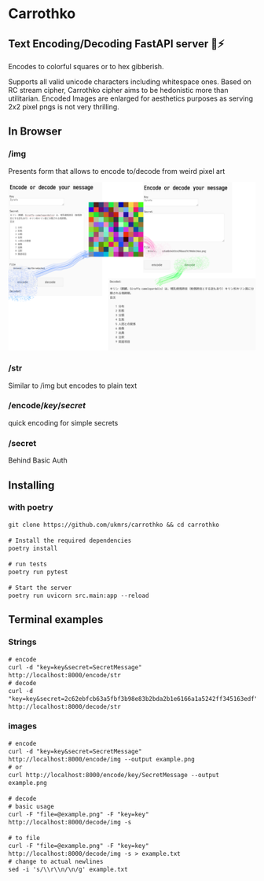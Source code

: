 # Carrothko
## Text Encoding/Decoding FastAPI server :snake::zap:
Encodes to colorful squares or to hex gibberish.

Supports all valid unicode characters including whitespace ones.
Based on RC stream cipher, Carrothko cipher aims to be hedonistic more than utilitarian.
Encoded Images are enlarged for aesthetics purposes as serving 2x2 pixel pngs is not very thrilling.



## In Browser
### /img

Presents form that allows to encode to/decode from weird pixel art

<img src="./assets/slashimg.png">

### /str
Similar to /img but encodes to plain text

### /encode/*key*/*secret*
quick encoding for simple secrets

### /secret
Behind Basic Auth

## Installing
### with poetry


```
git clone https://github.com/ukmrs/carrothko && cd carrothko

# Install the required dependencies
poetry install

# run tests
poetry run pytest

# Start the server
poetry run uvicorn src.main:app --reload
```

## Terminal examples
### Strings

```
# encode
curl -d "key=key&secret=SecretMessage" http://localhost:8000/encode/str
# decode
curl -d "key=key&secret=2c62ebfcb63a5fbf3b98e83b2bda2b1e6166a1a5242ff345163edf" http://localhost:8000/decode/str
```
### images
  
```
# encode
curl -d "key=key&secret=SecretMessage" http://localhost:8000/encode/img --output example.png
# or
curl http://localhost:8000/encode/key/SecretMessage --output example.png

# decode
# basic usage
curl -F "file=@example.png" -F "key=key" http://localhost:8000/decode/img -s

# to file
curl -F "file=@example.png" -F "key=key" http://localhost:8000/decode/img -s > example.txt
# change to actual newlines
sed -i 's/\\r\\n/\n/g' example.txt
```
